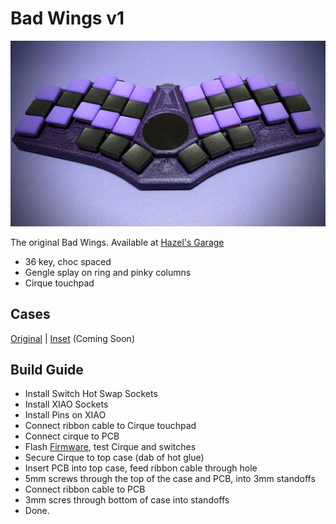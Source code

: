# Bad Wings v1
![Bad Wings](images/bad-wings-v1.jpg)

The original Bad Wings. Available at [Hazel's Garage](https://shop.hazel.cc/products/bad-wings)

* 36 key, choc spaced
* Gengle splay on ring and pinky columns
* Cirque touchpad


## Cases
[Original](cases/original/) | [Inset](cases/inset) (Coming Soon)

## Build Guide
* Install Switch Hot Swap Sockets
* Install XIAO Sockets
* Install Pins on XIAO
* Connect ribbon cable to Cirque touchpad
* Connect cirque to PCB
* Flash [Firmware](FIRMWARE.md), test Cirque and switches
* Secure Cirque to top case (dab of hot glue)
* Insert PCB into top case, feed ribbon cable through hole
* 5mm screws through the top of the case and PCB, into 3mm standoffs 
* Connect ribbon cable to PCB
* 3mm scres through bottom of case into standoffs
* Done.